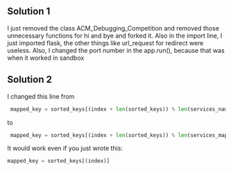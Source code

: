 ## Solution 1

I just removed the class ACM_Debugging_Competition and removed those unnecessary functions for hi and bye and forked it. Also in the import line, I just imported flask, the other things like url_request for redirect were useless. Also, I changed the port number in the app.run(), because that was when it worked in sandbox

## Solution 2

I changed this line from
```Python
 mapped_key = sorted_keys[(index + len(sorted_keys)) % len(services_name)]
```

to
```Python
 mapped_key = sorted_keys[(index + len(sorted_keys)) % len(services_map)]
```

It would work even if you just wrote this: 
```Python
mapped_key = sorted_keys[(index)]
```
